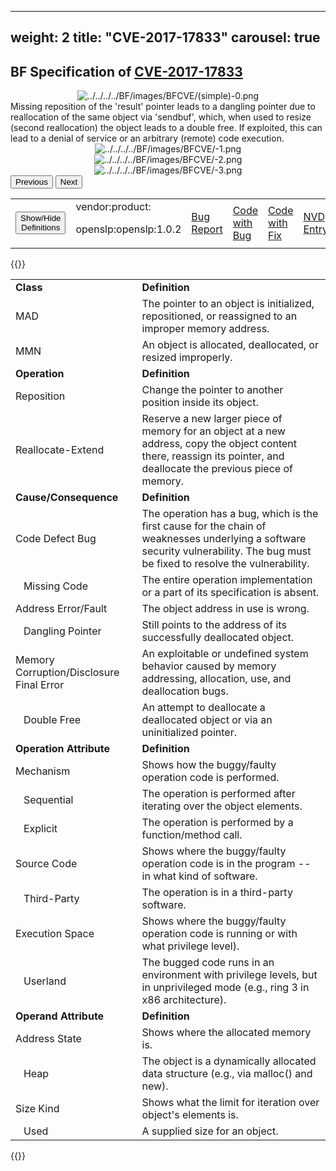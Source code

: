 
---
weight: 2
title: "CVE-2017-17833"
carousel: true
---
## BF Specification of [CVE-2017-17833](https://cve.mitre.org/cgi-bin/cvename.cgi?name=CVE-2017-17833) 

<map name="image-map">
<area target="" alt="Example tooltip1" title="Example tooltip1" href="" coords="315,170,44,106" shape="rect"/>
<area target="" alt="Example tooltip2" title="Example tooltip2" href="" coords="388,108,661,170" shape="rect"/>
<area target="" alt="Example tooltip3" title="Example tooltip3" href="" coords="736,107,1007,170" shape="rect"/>
</map>

<div>
<div class="row">
<div class="col-5">
<div>
<div style="text-align:center">
<img src="../../../../BF/images/BFCVE/CVE-2017-17833(simple)-0.png" alt="../../../../BF/images/BFCVE/(simple)-0.png" usemap="#image-map"/>
</div>
</div>

</div>
<div class="col">
<div class="row">
<div >
Missing reposition of the 'result' pointer leads to a dangling pointer due to reallocation of the same object via 'sendbuf', which, when used to resize (second reallocation) the object leads to a double free. If exploited, this can lead to a denial of service or an arbitrary (remote) code execution.
</div>
</div>

<div class ="row">
<div>
<div id="carouselControls" class="carousel slide" data-interval="false" data-wrap="false">
<div class="carousel-inner">

<div class="carousel-item active" style="text-align:center">
				
<img src="../../../../BF/images/BFCVE/CVE-2017-17833-1.png" alt="../../../../BF/images/BFCVE/-1.png" usemap="#image-map"/>
</div>
			
<div class="carousel-item" style="text-align:center">
				
<img src="../../../../BF/images/BFCVE/CVE-2017-17833-2.png" alt="../../../../BF/images/BFCVE/-2.png" usemap="#image-map"/>
</div>
			
<div class="carousel-item" style="text-align:center">
				
<img src="../../../../BF/images/BFCVE/CVE-2017-17833-3.png" alt="../../../../BF/images/BFCVE/-3.png" usemap="#image-map"/>
</div>
			
</div>
<button class="carousel-control-prev" type="button" data-bs-target="#carouselControls" data-bs-slide="prev">
<span class="carousel-control-prev-icon" aria-hidden="true"></span>
<span class="visually-hidden">Previous</span>
</button>
<button class="carousel-control-next" type="button" data-bs-target="#carouselControls" data-bs-slide="next">
<span class="carousel-control-next-icon" aria-hidden="true"></span>
<span class="visually-hidden">Next</span>
</button>
</div>
</div>
</div>
</div>
</div>
</div>

<table>
<tr>
<td>
<button class="btn btn-secondary" type="button" data-bs-toggle="collapse" data-bs-target="#collapseTable" aria-expanded="false" aria-controls="collapseTable">Show/Hide Definitions</button>
</td>
<td>vendor:product:

openslp:openslp:1.0.2</td><td>
[Bug Report](https://dumpco.re/blog/openslp-2.0.0-double-free)</td><td>
[Code with Bug](https://sourceforge.net/p/openslp/mercurial/ci/151f07745901cbdba6e00e4889561b4083250da1/)</td><td>
[Code with Fix](https://sourceforge.net/p/openslp/mercurial/ci/151f07745901cbdba6e00e4889561b4083250da1/)</td><td>
[NVD Entry](https://nvd.nist.gov/vuln/detail/CVE-2017-17833)</td>
</tr>
</table>

{{<rawhtml>}}
<div class="collapse" id="collapseTable">
<table>
		<tr>
		<td>
				<strong>Class</strong>
			</td>
	<td>
				<strong>Definition</strong>
			</td>
	</tr>
	<tr>
		<td>MAD</td>
	<td>The pointer to an object is initialized, repositioned, or reassigned to an improper memory address.</td>
	</tr>
	<tr>
		<td>MMN</td>
	<td>An object is allocated, deallocated, or resized improperly.</td>
	</tr>
	<tr>
		<td>
				<strong>Operation</strong>
			</td>
	<td>
				<strong>Definition</strong>
			</td>
	</tr>
	<tr>
		<td>Reposition</td>
	<td>Change the pointer to another position inside its object.</td>
	</tr>
	<tr>
		<td>Reallocate-Extend</td>
	<td>Reserve a new larger piece of memory for an object at a new address, copy the object content there, reassign its pointer, and deallocate the previous piece of memory.</td>
	</tr>
	<tr>
		<td>
				<strong>Cause/Consequence</strong>
			</td>
	<td>
				<strong>Definition</strong>
			</td>
	</tr>
	<tr>
		<td>Code Defect Bug</td>
	<td>The operation has a bug, which is the first cause for the chain of weaknesses underlying a software security vulnerability. The bug must be fixed to resolve the vulnerability.</td>
	</tr>
	<tr>
		<td>   Missing Code</td>
	<td>The entire operation implementation or a part of its specification is absent.</td>
	</tr>
	<tr>
		<td>Address Error/Fault</td>
	<td>The object address in use is wrong.</td>
	</tr>
	<tr>
		<td>   Dangling Pointer</td>
	<td>Still points to the address of its successfully deallocated object.</td>
	</tr>
	<tr>
		<td>Memory Corruption/Disclosure Final Error</td>
	<td>An exploitable or undefined  system behavior caused by memory addressing, allocation, use, and deallocation bugs.</td>
	</tr>
	<tr>
		<td>   Double Free</td>
	<td>An attempt to deallocate a deallocated object or via an uninitialized pointer.</td>
	</tr>
	<tr>
		<td>
				<strong>Operation Attribute</strong>
			</td>
	<td>
				<strong>Definition</strong>
			</td>
	</tr>
	<tr>
		<td>Mechanism</td>
	<td>Shows how the buggy/faulty operation code is performed.</td>
	</tr>
	<tr>
		<td>   Sequential</td>
	<td>The operation is performed after iterating over the object elements.</td>
	</tr>
	<tr>
		<td>   Explicit</td>
	<td>The operation is performed by a function/method call.</td>
	</tr>
	<tr>
		<td>Source Code</td>
	<td>Shows where the buggy/faulty operation code is in the program -- in what kind of software.</td>
	</tr>
	<tr>
		<td>   Third-Party</td>
	<td>The operation is in a third-party software.</td>
	</tr>
	<tr>
		<td>Execution Space</td>
	<td>Shows where the buggy/faulty operation code is running or with what privilege level).</td>
	</tr>
	<tr>
		<td>   Userland</td>
	<td>The bugged code runs in an environment with privilege levels, but in unprivileged mode (e.g., ring 3 in x86 architecture).</td>
	</tr>
	<tr>
		<td>
				<strong>Operand Attribute</strong>
			</td>
	<td>
				<strong>Definition</strong>
			</td>
	</tr>
	<tr>
		<td>Address State</td>
	<td>Shows where the allocated memory is.</td>
	</tr>
	<tr>
		<td>   Heap</td>
	<td>The object is a dynamically allocated data structure (e.g., via malloc() and new).</td>
	</tr>
	<tr>
		<td>Size Kind</td>
	<td>Shows what the limit for iteration over object's elements is.</td>
	</tr>
	<tr>
		<td>   Used</td>
	<td>A supplied size for an object.</td>
	</tr>
	
</table>
</div>
{{</rawhtml>}}
	